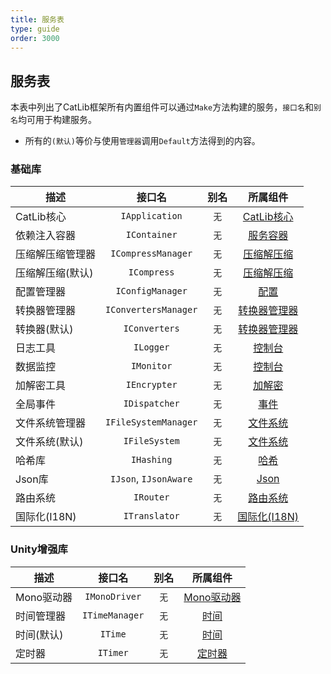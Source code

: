 ```yaml
---
title: 服务表
type: guide
order: 3000
---
```


## 服务表

本表中列出了CatLib框架所有内置组件可以通过`Make`方法构建的服务，`接口名`和`别名`均可用于构建服务。

- 所有的`(默认)`等价与使用`管理器`调用`Default`方法得到的内容。

### 基础库

| 描述                | 接口名               | 别名        | 所属组件                              |
| -----------------  |:--------------------:|:-----------:|:------------------------------------:|
| CatLib核心         | `IApplication`       | `无`        | [CatLib核心](application.html)       |
| 依赖注入容器         | `IContainer`         | `无`        | [服务容器](container.html)        |
| 压缩解压缩管理器     | `ICompressManager`   | `无`        | [压缩解压缩](compress.html)            |
| 压缩解压缩(默认)     | `ICompress`          | `无`        | [压缩解压缩](compress.html)            |
| 配置管理器          | `IConfigManager`      | `无`       | [配置](config.html)                   |
| 转换器管理器        | `IConvertersManager`  | `无`       | [转换器管理器](converters.html)        |
| 转换器(默认)        | `IConverters`         | `无`       | [转换器管理器](converters.html)        |
| 日志工具            | `ILogger`             | `无`       | [控制台](console.html)                |
| 数据监控            | `IMonitor`            | `无`       | [控制台](console.html)                |
| 加解密工具          | `IEncrypter`          | `无`       | [加解密](encryption.html)            |
| 全局事件            | `IDispatcher`         | `无`       | [事件](events.html)                  |
| 文件系统管理器       | `IFileSystemManager` | `无`        | [文件系统](file-system.html)          |
| 文件系统(默认)       | `IFileSystem`        | `无`        | [文件系统](file-system.html)          |
| 哈希库              | `IHashing`            | `无`       | [哈希](hashing.html)                 |
| Json库              | `IJson`, `IJsonAware` | `无`       | [Json](json.html)                   |
| 路由系统            | `IRouter`             | `无`       | [路由系统](routing.html)             |
| 国际化(I18N)        | `ITranslator`         | `无`       | [国际化(I18N)](translation.html)     |

### Unity增强库

| 描述                | 接口名               | 别名        | 所属组件                              |
| -----------------  |:--------------------:|:-----------:|:------------------------------------:|
| Mono驱动器          | `IMonoDriver`        | `无`        | [Mono驱动器](mono-driver.html)       |
| 时间管理器          | `ITimeManager`        | `无`        | [时间](time.html)                   |
| 时间(默认)          | `ITime`              | `无`        | [时间](time.html)                   |
| 定时器              | `ITimer`              | `无`        | [定时器](timer.html)                |